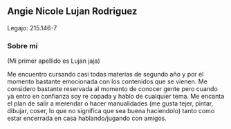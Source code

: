 ## Angie Nicole Lujan Rodriguez
Legajo: 215.146-7

### Sobre mi
(Mi primer apellido es Lujan jaja)

Me encuentro cursando casi todas materias de segundo año y por el momento bastante emocionada con los contenidos que se vienen. Me considero bastante reservada al momento de conocer gente pero cuando ya entro en confianza soy re copada y hablo de cualquier tema.
Me encanta el plan de salir a merendar o hacer manualidades (me gusta tejer, pintar, dibujar, coser, lo que no significa que sea buena haciendolo) tanto como estar encerrada en casa hablando/jugando con amigos.

